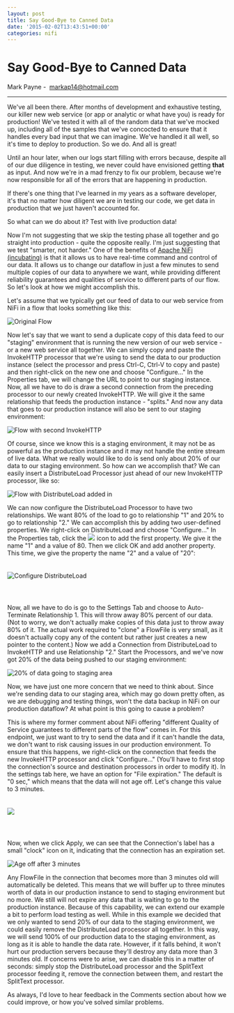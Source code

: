 ```yaml
---
layout: post
title: Say Good-Bye to Canned Data
date: '2015-02-02T13:43:51+00:00'
categories: nifi
---
```

<h1>
Say Good-Bye to Canned Data
</h1>

<p> 
   <span class="author">Mark Payne -&nbsp;</span>
   <span class="author"><a href="mailto:markap14@hotmail.com">markap14@hotmail.com</a></span>
</p>

<hr />

<p>
We've all been there. After months of development and exhaustive testing, our killer new web service (or app or analytic or what have you) is ready for production! 
We've tested it with all of the random data that we've mocked up, including all of the samples that we've concocted to ensure that it handles every bad
input that we can imagine. We've handled it all well, so it's time to deploy to production. So we do. And all is great!
</p>

<p>
Until an hour later, when our logs start filling with errors because, despite all of our due diligence in testing, we never could have
envisioned getting <strong>that</strong> as input. And now we're in a mad frenzy to fix our problem, because we're now responsible for all of the
errors that are happening in production.
</p>

<p>
If there's one thing that I've learned in my years as a software developer, it's that no matter how diligent we are in testing our code,
we get data in production that we just haven't accounted for.
</p>

<p>
So what can we do about it? Test with live production data!
</p>

<p>
Now I'm not suggesting that we skip the testing phase all together and go straight into production - quite the opposite really. I'm just suggesting that we test
"smarter, not harder."  One of the benefits of <a href="http://nifi.incubator.apache.org">Apache NiFi (incubating)</a> is that it allows us to have real-time command and control of our data. It allows us to change our
dataflow in just a few minutes to send multiple
copies of our data to anywhere we want, while providing different reliability guarantees and qualities of service to different parts of our flow. So let's look at how we might
accomplish this.
</p>

<p>
Let's assume that we typically get our feed of data to our web service from NiFi in a flow that looks something like this:
</p>

<img class="screenshot" src="https://blogs.apache.org/nifi/mediaresource/145cd4a9-e624-4a2e-8e61-83aef7654a74" alt="Original Flow" />

<p>
Now let's say that we want to send a duplicate copy of this data feed to our "staging" environment that is running the new version of our web service - or a new web service all together. We can simply copy and paste the
InvokeHTTP processor that we're using to send the data to our production instance (select the processor and press Ctrl-C, Ctrl-V to copy and paste) and then right-click on the new one and choose "Configure..." In the Properties tab, we will change the URL
to point to our staging instance. Now, all we have to do is draw a second connection from the preceding processor to our newly created InvokeHTTP. We will give it the same relationship that feeds the production instance - "splits."
And now any data that goes to our production instance will also be sent to our staging environment:
</p>

<img class="screenshot" src="https://blogs.apache.org/nifi/mediaresource/d627bb1f-5016-4c0d-b7aa-89198e9cfa11" alt="Flow with second InvokeHTTP" />

<p>
Of course, since we know this is a staging environment, it may not be as powerful as the production instance and it may not handle the entire stream of live data. 
What we really would like to do is send only about 20% of our data to our staging
environment. So how can we accomplish that? We can easily insert a DistributeLoad Processor just ahead of our new InvokeHTTP processor, like so:
</p>

<img class="screenshot" src="https://blogs.apache.org/nifi/mediaresource/6fbb7678-b421-47ea-b0da-37b8ec08702f" alt="Flow with DistributeLoad added in" />

<p>
We can now configure the DistributeLoad Processor to have two relationships. We want 80% of the load to go to relationship "1" and 20% to go to relationship "2." We can accomplish this by adding
two user-defined properties. We right-click on DistributeLoad and choose "Configure..." In the Properties tab, click the <img src="https://blogs.apache.org/nifi/mediaresource/07ec2f7b-f931-4dbe-b07d-4394303c773a"> icon to add the first property. 
We give it the name "1" and a value of 80. Then we click OK and add another property. This time, we give the property
the name "2" and a value of "20":
<p>

<img src="https://blogs.apache.org/nifi/mediaresource/fb4865e4-5cb0-453e-aef6-e704c7e1f8e8" alt="Configure DistributeLoad" class="centered" style="margin-top: 1.5em; margin-bottom: 3em;" />

<p>
Now, all we have to do is go to the Settings Tab
and choose to Auto-Terminate Relationship 1. This will throw away 80% percent of our data. (Not to worry, we don't actually make copies of this data just to throw away 80% of it. The actual work required
to "clone" a FlowFile is very small, as it doesn't actually copy any of the content but rather just creates a new pointer to the content.) Now we add a Connection from DistributeLoad to InvokeHTTP and
use Relationship "2." Start the Processors, and we've now got 20% of the data being pushed to our staging environment:
</p>

<img class="screenshot" src="https://blogs.apache.org/nifi/mediaresource/d247a7f8-9908-4180-bd61-1d991e7f2cc5" alt="20% of data going to staging area" />

<p>
Now, we have just one more concern that we need to think about. Since we're sending data to our staging area, which may go down pretty often, as we are debugging and testing things, won't the data
backup in NiFi on our production dataflow? At what point is this going to cause a problem?
</p>

<p>
This is where my former comment about NiFi offering "different Quality of Service guarantees to different parts of the flow" comes in. For this endpoint, we just want to try to send the data and if it can't handle
the data, we don't want to risk causing issues in our production environment. To ensure that this happens, we right-click on the connection that feeds the new InvokeHTTP processor and click "Configure..." (You'll have to first stop
the connection's source and destination processors in order to modify it). In the settings tab here, we have an option for "File expiration." The default is "0 sec," which means that the data will not
age off. Let's change this value to 3 minutes.
</p>

<img class="centered" src="https://blogs.apache.org/nifi/mediaresource/21572f1d-e585-47ff-bb50-ffa7777589cd" style="margin-top: 1.5em; margin-bottom: 3em;" />

<p>
Now, when we click Apply, we can see that the Connection's label has a small "clock" icon on it, indicating that the connection has an expiration set.
</p>

<img class="screenshot" src="https://blogs.apache.org/nifi/mediaresource/d5219184-cb3e-4d74-b8c5-be9042d93596" alt="Age off after 3 minutes" />

<p>
Any FlowFile in the connection that becomes more than 3
minutes old will automatically be deleted. This means that we will buffer up to three minutes worth of data in our production instance to send to staging environment but no more. We still will not expire
any data that is waiting to go to the production instance. Because of this capability, we can extend our example a bit to perform load testing as well. While in this example we decided that we only wanted to
send 20% of our data to the staging environment, we could easily remove the DistributeLoad processor all together. In this way, we will send 100% of our production data to the staging environment, as long
as it is able to handle the data rate. However, if it falls behind, it won't hurt our production servers because they'll destroy any data more than 3 minutes old. If concerns were to arise, we can disable
this in a matter of seconds: simply stop the DistributeLoad processor and the SplitText processor feeding it, remove the connection between them, and restart the SplitText processor.
</p>

<p>
As always, I'd love to hear feedback in the Comments section about how we could improve, or how you've solved similar problems.
</p>
